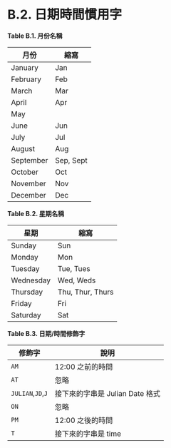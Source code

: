 # B.2. 日期時間慣用字

**Table B.1. 月份名稱**

| 月份        | 縮寫        |
| --------- | --------- |
| January   | Jan       |
| February  | Feb       |
| March     | Mar       |
| April     | Apr       |
| May       |           |
| June      | Jun       |
| July      | Jul       |
| August    | Aug       |
| September | Sep, Sept |
| October   | Oct       |
| November  | Nov       |
| December  | Dec       |

**Table B.2. 星期名稱**

| 星期        | 縮寫               |
| --------- | ---------------- |
| Sunday    | Sun              |
| Monday    | Mon              |
| Tuesday   | Tue, Tues        |
| Wednesday | Wed, Weds        |
| Thursday  | Thu, Thur, Thurs |
| Friday    | Fri              |
| Saturday  | Sat              |

**Table B.3. 日期/時間修飾字**

| 修飾字               | 說明                     |
| ----------------- | ---------------------- |
| `AM`              | 12:00 之前的時間            |
| `AT`              | 忽略                     |
| `JULIAN`,`JD`,`J` | 接下來的字串是 Julian Date 格式 |
| `ON`              | 忽略                     |
| `PM`              | 12:00 之後的時間            |
| `T`               | 接下來的字串是 time           |
